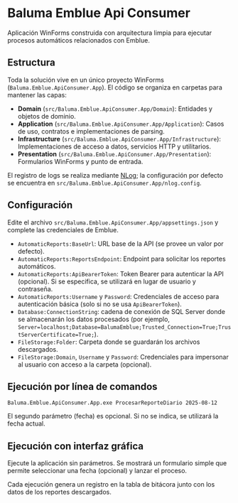 # Baluma Emblue Api Consumer

Aplicación WinForms construida con arquitectura limpia para ejecutar procesos automáticos relacionados con Emblue.

## Estructura

Toda la solución vive en un único proyecto WinForms (`Baluma.Emblue.ApiConsumer.App`). El código se organiza en carpetas para mantener las capas:

- **Domain** (`src/Baluma.Emblue.ApiConsumer.App/Domain`): Entidades y objetos de dominio.
- **Application** (`src/Baluma.Emblue.ApiConsumer.App/Application`): Casos de uso, contratos e implementaciones de parsing.
- **Infrastructure** (`src/Baluma.Emblue.ApiConsumer.App/Infrastructure`): Implementaciones de acceso a datos, servicios HTTP y utilitarios.
- **Presentation** (`src/Baluma.Emblue.ApiConsumer.App/Presentation`): Formularios WinForms y punto de entrada.

El registro de logs se realiza mediante [NLog](https://nlog-project.org/); la configuración por defecto se encuentra en `src/Baluma.Emblue.ApiConsumer.App/nlog.config`.

## Configuración

Edite el archivo `src/Baluma.Emblue.ApiConsumer.App/appsettings.json` y complete las credenciales de Emblue.

- `AutomaticReports:BaseUrl`: URL base de la API (se provee un valor por defecto).
- `AutomaticReports:ReportsEndpoint`: Endpoint para solicitar los reportes automáticos.
- `AutomaticReports:ApiBearerToken`: Token Bearer para autenticar la API (opcional). Si se especifica, se utilizará en lugar de usuario y contraseña.
- `AutomaticReports:Username` y `Password`: Credenciales de acceso para autenticación básica (solo si no se usa `ApiBearerToken`).
- `Database:ConnectionString`: cadena de conexión de SQL Server donde se almacenarán los datos procesados (por ejemplo, `Server=localhost;Database=BalumaEmblue;Trusted_Connection=True;TrustServerCertificate=True;`).
- `FileStorage:Folder`: Carpeta donde se guardarán los archivos descargados.
- `FileStorage:Domain`, `Username` y `Password`: Credenciales para impersonar al usuario con acceso a la carpeta (opcional).

## Ejecución por línea de comandos

```
Baluma.Emblue.ApiConsumer.App.exe ProcesarReporteDiario 2025-08-12
```

El segundo parámetro (fecha) es opcional. Si no se indica, se utilizará la fecha actual.

## Ejecución con interfaz gráfica

Ejecute la aplicación sin parámetros. Se mostrará un formulario simple que permite seleccionar una fecha (opcional) y lanzar el proceso.

Cada ejecución genera un registro en la tabla de bitácora junto con los datos de los reportes descargados.
